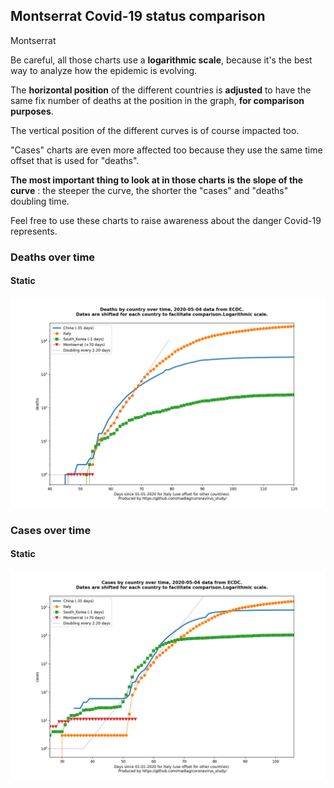 ## Montserrat Covid-19 status comparison 

Montserrat



Be careful, all those charts use a **logarithmic scale**, because it's the best way to analyze how the epidemic is evolving.
 
The **horizontal position** of the different countries is **adjusted** to have the same fix number of deaths at the position in the graph, **for comparison purposes**.

The vertical position of the different curves is of course impacted too.

"Cases" charts are even more affected too because they use the same time offset that is used for "deaths".

**The most important thing to look at in those charts is the slope of the curve** : the steeper the curve, the shorter the "cases" and "deaths" doubling time.

Feel free to use these charts to raise awareness about the danger Covid-19 represents. 


 
### Deaths over time
 
#### Static
![Montserrat covid-19 deaths static chart](https://raw.githubusercontent.com/madlag/coronavirus_study/master/notebooks/graphs/2020-05-04/countries/Montserrat/2020-05-04_Montserrat_deaths.png "Montserrat covid-19 deaths static chart")   

 
### Cases over time
 
#### Static
![Montserrat covid-19 cases static chart](https://raw.githubusercontent.com/madlag/coronavirus_study/master/notebooks/graphs/2020-05-04/countries/Montserrat/2020-05-04_Montserrat_cases.png "Montserrat covid-19 cases static chart")   


